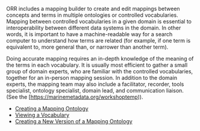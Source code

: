 ORR includes a mapping builder to create and edit mappings between concepts and terms in multiple ontologies 
or controlled vocabularies. Mapping between controlled vocabularies in a given domain is essential to
interoperability between different data systems in the domain. In other words, it is important to have 
a machine-readable way for a search computer to understand how terms are related (for example, 
if one term is equivalent to, more general than, or narrower than another term).

Doing accurate mapping requires an in-depth knowledge of the meaning of the terms in each vocabulary. 
It is usually most efficient to gather a small group of domain experts, who are familiar with the 
controlled vocabularies, together for an in-person mapping session. In addition to the domain experts, 
the mapping team may also include a facilitator, recorder, tools specialist, ontology specialist, 
domain lead, and communication liaison. (See the [https://marinemetadata.org/workshoptemp)).

- [Creating a Mapping Ontology](new.md)
- [Viewing a Vocabulary](../vocab/view.md)
- [Creating a New Version of a Mapping Ontology](newversion.md)

